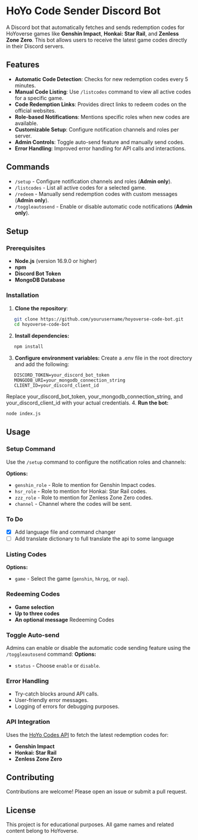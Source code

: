 # HoYo Code Sender Discord Bot

A Discord bot that automatically fetches and sends redemption codes for HoYoverse games like **Genshin Impact**, **Honkai: Star Rail**, and **Zenless Zone Zero**. This bot allows users to receive the latest game codes directly in their Discord servers.

## Features

- **Automatic Code Detection**: Checks for new redemption codes every 5 minutes.
- **Manual Code Listing**: Use `/listcodes` command to view all active codes for a specific game.
- **Code Redemption Links**: Provides direct links to redeem codes on the official websites.
- **Role-based Notifications**: Mentions specific roles when new codes are available.
- **Customizable Setup**: Configure notification channels and roles per server.
- **Admin Controls**: Toggle auto-send feature and manually send codes.
- **Error Handling**: Improved error handling for API calls and interactions.

## Commands

- `/setup` - Configure notification channels and roles (**Admin only**).
- `/listcodes` - List all active codes for a selected game.
- `/redeem` - Manually send redemption codes with custom messages (**Admin only**).
- `/toggleautosend` - Enable or disable automatic code notifications (**Admin only**).

## Setup

### Prerequisites

- **Node.js** (version 16.9.0 or higher)
- **npm**
- **Discord Bot Token**
- **MongoDB Database**

### Installation

1. **Clone the repository**:
```bash
   git clone https://github.com/yourusername/hoyoverse-code-bot.git
   cd hoyoverse-code-bot
```
2. **Install dependencies:**
```bash
   npm install
```
3. **Configure environment variables:**
Create a .env file in the root directory and add the following:
```env
   DISCORD_TOKEN=your_discord_bot_token
   MONGODB_URI=your_mongodb_connection_string
   CLIENT_ID=your_discord_client_id
```
Replace your_discord_bot_token, your_mongodb_connection_string, and your_discord_client_id with your actual credentials.
 4. **Run the bot:**
 ```bash
 node index.js
 ```

 ## Usage

 ### Setup Command

 Use the `/setup` command to configure the notification roles and channels:

**Options:**

- `genshin_role` - Role to mention for Genshin Impact codes.
- `hsr_role` - Role to mention for Honkai: Star Rail codes.
- `zzz_role` - Role to mention for Zenless Zone Zero codes.
- `channel` - Channel where the codes will be sent.

### To Do

- [X] Add language file and command changer
- [ ] Add translate dictionary to full translate the api to some language

### Listing Codes
**Options:**

- `game` - Select the game (`genshin`, `hkrpg`, or `nap`).

### Redeeming Codes
- **Game selection**
- **Up to three codes**
- **An optional message**
Redeeming Codes
### Toggle Auto-send

Admins can enable or disable the automatic code sending feature using the `/toggleautosend` command:
**Options:**

- `status` - Choose `enable` or `disable`.

### Error Handling
- Try-catch blocks around API calls.
- User-friendly error messages.
- Logging of errors for debugging purposes.

### API Integration

Uses the [HoYo Codes API](https://hoyo-codes.seria.moe/codes) to fetch the latest redemption codes for:
- **Genshin Impact**
- **Honkai: Star Rail**
- **Zenless Zone Zero**

## Contributing
Contributions are welcome! Please open an issue or submit a pull request.

## License
This project is for educational purposes. All game names and related content belong to HoYoverse. 
